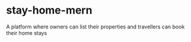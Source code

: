 # stay-home-mern
A platform where owners can list their properties and travellers can book their home stays

